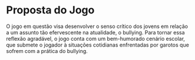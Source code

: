 # Proposta do Jogo

O jogo em questão visa desenvolver o senso crítico dos jovens em relação a um assunto tão efervescente na atualidade, o bullying.
Para tornar essa reflexão agradável, o jogo conta com um bem-humorado cenário escolar, que submete o jogador à situações cotidianas enfrentadas por garotos que sofrem com a prática do bullying.
